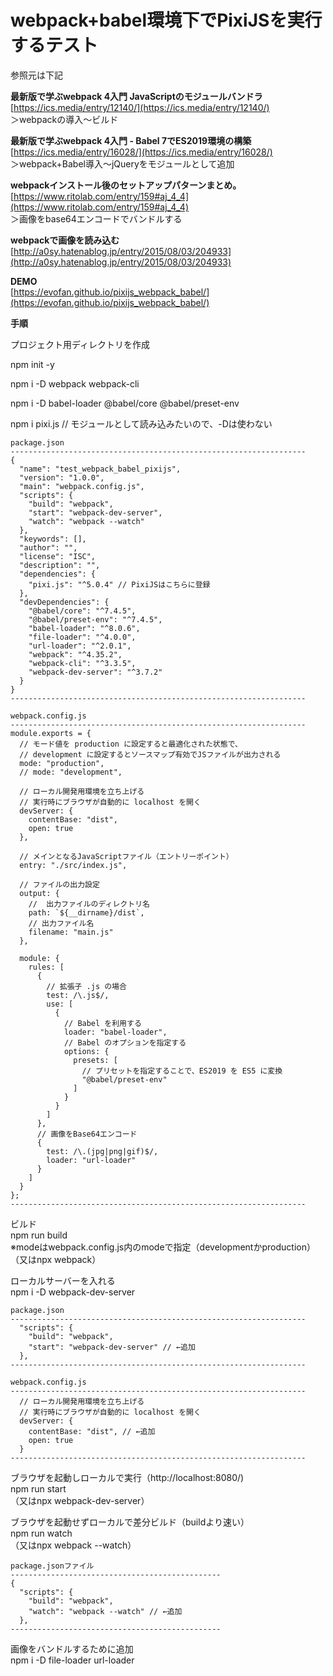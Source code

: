 # webpack+babel環境下でPixiJSを実行するテスト
参照元は下記

**最新版で学ぶwebpack 4入門 JavaScriptのモジュールバンドラ**  
[https://ics.media/entry/12140/](https://ics.media/entry/12140/)  
＞webpackの導入～ビルド  

**最新版で学ぶwebpack 4入門 - Babel 7でES2019環境の構築**  
[https://ics.media/entry/16028/](https://ics.media/entry/16028/)  
＞webpack+Babel導入～jQueryをモジュールとして追加  

**webpackインストール後のセットアップパターンまとめ。**  
[https://www.ritolab.com/entry/159#aj_4_4](https://www.ritolab.com/entry/159#aj_4_4)  
＞画像をbase64エンコードでバンドルする  

**webpackで画像を読み込む**  
[http://a0sy.hatenablog.jp/entry/2015/08/03/204933](http://a0sy.hatenablog.jp/entry/2015/08/03/204933)  

**DEMO**  
[https://evofan.github.io/pixijs_webpack_babel/](https://evofan.github.io/pixijs_webpack_babel/)  
  
  **手順**  

プロジェクト用ディレクトリを作成

npm init -y

npm i -D webpack webpack-cli

npm i -D babel-loader @babel/core @babel/preset-env

npm i pixi.js // モジュールとして読み込みたいので、-Dは使わない

```
package.json
------------------------------------------------------------------
{
  "name": "test_webpack_babel_pixijs",
  "version": "1.0.0",
  "main": "webpack.config.js",
  "scripts": {
    "build": "webpack",
    "start": "webpack-dev-server",
    "watch": "webpack --watch"
  },
  "keywords": [],
  "author": "",
  "license": "ISC",
  "description": "",
  "dependencies": {
    "pixi.js": "^5.0.4" // PixiJSはこちらに登録
  },
  "devDependencies": {
    "@babel/core": "^7.4.5",
    "@babel/preset-env": "^7.4.5",
    "babel-loader": "^8.0.6",
    "file-loader": "^4.0.0",
    "url-loader": "^2.0.1",
    "webpack": "^4.35.2",
    "webpack-cli": "^3.3.5",
    "webpack-dev-server": "^3.7.2"
  }
}
------------------------------------------------------------------

webpack.config.js
------------------------------------------------------------------
module.exports = {
  // モード値を production に設定すると最適化された状態で、
  // development に設定するとソースマップ有効でJSファイルが出力される
  mode: "production",
  // mode: "development",

  // ローカル開発用環境を立ち上げる
  // 実行時にブラウザが自動的に localhost を開く
  devServer: {
    contentBase: "dist",
    open: true
  },

  // メインとなるJavaScriptファイル（エントリーポイント）
  entry: "./src/index.js",

  // ファイルの出力設定
  output: {
    //  出力ファイルのディレクトリ名
    path: `${__dirname}/dist`,
    // 出力ファイル名
    filename: "main.js"
  },

  module: {
    rules: [
      {
        // 拡張子 .js の場合
        test: /\.js$/,
        use: [
          {
            // Babel を利用する
            loader: "babel-loader",
            // Babel のオプションを指定する
            options: {
              presets: [
                // プリセットを指定することで、ES2019 を ES5 に変換
                "@babel/preset-env"
              ]
            }
          }
        ]
      },
      // 画像をBase64エンコード
      {
        test: /\.(jpg|png|gif)$/,
        loader: "url-loader"
      }
    ]
  }
};
------------------------------------------------------------------
```

ビルド  
npm run build  
※modeはwebpack.config.js内のmodeで指定（developmentかproduction）  
（又はnpx webpack）  

ローカルサーバーを入れる  
npm i -D webpack-dev-server

```
package.json
------------------------------------------------------------------
  "scripts": {
    "build": "webpack",
    "start": "webpack-dev-server" // ←追加
  },
------------------------------------------------------------------

webpack.config.js
------------------------------------------------------------------
  // ローカル開発用環境を立ち上げる
  // 実行時にブラウザが自動的に localhost を開く
  devServer: {
    contentBase: "dist", // ←追加
    open: true
  }
------------------------------------------------------------------
```

ブラウザを起動しローカルで実行（http://localhost:8080/)  
npm run start  
（又はnpx webpack-dev-server）  

ブラウザを起動せずローカルで差分ビルド（buildより速い）  
npm run watch  
（又はnpx webpack --watch）  

```
package.jsonファイル
-----------------------------------------------
{
  "scripts": {
    "build": "webpack",
    "watch": "webpack --watch" // ←追加
  },
-----------------------------------------------
```

画像をバンドルするために追加  
npm i -D file-loader url-loader
